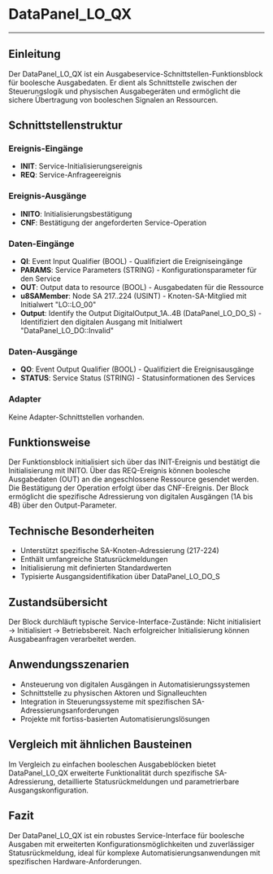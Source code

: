 # DataPanel_LO_QX

* * * * * * * * * *

## Einleitung
Der DataPanel_LO_QX ist ein Ausgabeservice-Schnittstellen-Funktionsblock für boolesche Ausgabedaten. Er dient als Schnittstelle zwischen der Steuerungslogik und physischen Ausgabegeräten und ermöglicht die sichere Übertragung von booleschen Signalen an Ressourcen.

## Schnittstellenstruktur

### **Ereignis-Eingänge**
- **INIT**: Service-Initialisierungsereignis
- **REQ**: Service-Anfrageereignis

### **Ereignis-Ausgänge**
- **INITO**: Initialisierungsbestätigung
- **CNF**: Bestätigung der angeforderten Service-Operation

### **Daten-Eingänge**
- **QI**: Event Input Qualifier (BOOL) - Qualifiziert die Ereigniseingänge
- **PARAMS**: Service Parameters (STRING) - Konfigurationsparameter für den Service
- **OUT**: Output data to resource (BOOL) - Ausgabedaten für die Ressource
- **u8SAMember**: Node SA 217..224 (USINT) - Knoten-SA-Mitglied mit Initialwert "LO::LO_00"
- **Output**: Identify the Output DigitalOutput_1A..4B (DataPanel_LO_DO_S) - Identifiziert den digitalen Ausgang mit Initialwert "DataPanel_LO_DO::Invalid"

### **Daten-Ausgänge**
- **QO**: Event Output Qualifier (BOOL) - Qualifiziert die Ereignisausgänge
- **STATUS**: Service Status (STRING) - Statusinformationen des Services

### **Adapter**
Keine Adapter-Schnittstellen vorhanden.

## Funktionsweise
Der Funktionsblock initialisiert sich über das INIT-Ereignis und bestätigt die Initialisierung mit INITO. Über das REQ-Ereignis können boolesche Ausgabedaten (OUT) an die angeschlossene Ressource gesendet werden. Die Bestätigung der Operation erfolgt über das CNF-Ereignis. Der Block ermöglicht die spezifische Adressierung von digitalen Ausgängen (1A bis 4B) über den Output-Parameter.

## Technische Besonderheiten
- Unterstützt spezifische SA-Knoten-Adressierung (217-224)
- Enthält umfangreiche Statusrückmeldungen
- Initialisierung mit definierten Standardwerten
- Typisierte Ausgangsidentifikation über DataPanel_LO_DO_S

## Zustandsübersicht
Der Block durchläuft typische Service-Interface-Zustände: Nicht initialisiert → Initialisiert → Betriebsbereit. Nach erfolgreicher Initialisierung können Ausgabeanfragen verarbeitet werden.

## Anwendungsszenarien
- Ansteuerung von digitalen Ausgängen in Automatisierungssystemen
- Schnittstelle zu physischen Aktoren und Signalleuchten
- Integration in Steuerungssysteme mit spezifischen SA-Adressierungsanforderungen
- Projekte mit fortiss-basierten Automatisierungslösungen

## Vergleich mit ähnlichen Bausteinen
Im Vergleich zu einfachen booleschen Ausgabeblöcken bietet DataPanel_LO_QX erweiterte Funktionalität durch spezifische SA-Adressierung, detaillierte Statusrückmeldungen und parametrierbare Ausgangskonfiguration.

## Fazit
Der DataPanel_LO_QX ist ein robustes Service-Interface für boolesche Ausgaben mit erweiterten Konfigurationsmöglichkeiten und zuverlässiger Statusrückmeldung, ideal für komplexe Automatisierungsanwendungen mit spezifischen Hardware-Anforderungen.